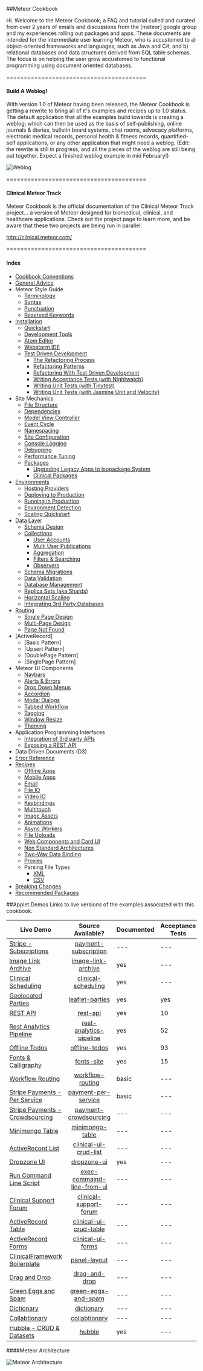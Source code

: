 ##Meteor Cookbook  

Hi.  Welcome to the Meteor Cookbook; a FAQ and tutorial culled and curated from over 2 years of emails and discussions from the [meteor] google group and my experiences rolling out packages and apps.  These documents are intended for the intermediate user learning Meteor, who is accustomed to a) object-oriented frameworks and languages, such as Java and C#, and b) relational databases and data structures derived from SQL table schemas.  The focus is on helping the user grow accustomed to functional programming using document oriented databases.  

========================================
#### Build A Weblog!
With version 1.0 of Meteor having been released, the Meteor Cookbook is getting a rewrite to bring all of it's examples and recipes up to 1.0 status.  The default application that all the examples build towards is creating a weblog; which can then be used as the basis of self-publishing, online journals & diaries, bulletin board systems, chat rooms, advocacy platforms, electronic medical records, personal health & fitness records, quantified-self applications, or any other application that might need a weblog.  (Edit:  the rewrite is still in progress, and all the pieces of the weblog are still being put together.  Expect a finished weblog example in mid February!)

![Weblog](https://raw.githubusercontent.com/awatson1978/meteor-cookbook/master/images/Weblog%20Wireframes.jpg)  


========================================
#### Clinical Meteor Track  

Meteor Cookbook is the official documentation of the Clinical Meteor Track project...  a version of Meteor designed for biomedical, clinical, and healthcare applications.  Check out the project page to learn more, and be aware that these two projects are being run in parallel.  

http://clinical.meteor.com/

========================================
#### Index  

- [Cookbook Conventions](https://github.com/awatson1978/meteor-cookbook/blob/master/cookbook-conventions.md)  
- [General Advice](https://github.com/awatson1978/meteor-cookbook/blob/master/cookbook/general-advice.md)  
- Meteor Style Guide
  - [Terminology](https://github.com/awatson1978/meteor-cookbook/blob/master/cookbook/terminology.md)  
  - [Syntax](https://github.com/awatson1978/meteor-cookbook/blob/master/cookbook/syntax.md)  
  - [Punctuation](https://github.com/awatson1978/meteor-cookbook/blob/master/cookbook/punctuation.md)  
  - [Reserved Keywords](https://github.com/awatson1978/meteor-cookbook/blob/master/cookbook/reserved.keywords.md)  
- [Installation](https://github.com/awatson1978/meteor-cookbook/blob/master/cookbook/installation.md)  
  - [Quickstart](https://github.com/awatson1978/meteor-cookbook/blob/master/cookbook/quickstart.md)  
  - [Development Tools](https://github.com/awatson1978/meteor-cookbook/blob/master/cookbook/development-tools.md)  
  - [Atom Editor](https://github.com/awatson1978/meteor-api)  
  - [Webstorm IDE](https://github.com/awatson1978/meteor-cookbook/blob/master/cookbook/webstorm.md)
  - [Test Driven Development](https://github.com/awatson1978/meteor-cookbook/blob/master/cookbook/test-driven-development.md)  
    - [The Refactoring Process](https://github.com/awatson1978/meteor-cookbook/blob/master/cookbook/refactoring.process.md)   
    - [Refactoring Patterns](https://github.com/awatson1978/meteor-cookbook/blob/master/cookbook/refactoring.patterns.md)  
    - [Refactoring With Test Driven Development](https://github.com/awatson1978/meteor-cookbook/blob/master/cookbook/refactoring.process.tdd.md)   
    - [Writing Acceptance Tests (with Nightwatch)](https://github.com/awatson1978/meteor-cookbook/blob/master/cookbook/writing.acceptance.test.md)  
    - [Writing Unit Tests (with Tinytest)](https://github.com/awatson1978/meteor-cookbook/blob/master/cookbook/writing.unit.tests.md)  
    - [Writing Unit Tests (with Jasmine Unit and Velocity)](https://github.com/awatson1978/meteor-cookbook/blob/master/cookbook/writing.unit.tests.with.jasmine.md)  
- Site Mechanics
    - [File Structure](https://github.com/awatson1978/meteor-cookbook/blob/master/cookbook/filestructure.md)
    - [Dependencies](https://github.com/awatson1978/meteor-cookbook/blob/master/cookbook/dependencies.md)  
    - [Model View Controller](https://github.com/awatson1978/meteor-cookbook/blob/master/cookbook/model-view-controller.md) 
    - [Event Cycle](https://github.com/awatson1978/meteor-cookbook/blob/master/cookbook/event-cycle.md) 
    - [Namespacing](https://github.com/awatson1978/meteor-cookbook/blob/master/cookbook/namespacing.md) 
    - [Site Configuration](https://github.com/awatson1978/meteor-cookbook/blob/master/cookbook/configuration.md)  
    - [Console Logging](https://github.com/awatson1978/meteor-cookbook/blob/master/cookbook/logging.md)  
    - [Debugging](https://github.com/awatson1978/meteor-cookbook/blob/master/cookbook/debugging.md)  
    - [Performance Tuning](https://github.com/awatson1978/meteor-cookbook/blob/master/cookbook/performance-tunning.md)  
    - [Packages](https://github.com/awatson1978/meteor-cookbook/blob/master/cookbook/packages.md)  
      - [Upgrading Legacy Apps to Isopackage System](https://github.com/awatson1978/meteor-cookbook/blob/master/cookbook/upgrading-to-0.9.x.md)  
      - [Clinical Packages](https://github.com/awatson1978/meteor-cookbook/blob/master/packages-we-love.md)  
- [Environments](https://github.com/awatson1978/meteor-cookbook/blob/master/cookbook/environments.md)  
  - [Hosting Providers](https://github.com/awatson1978/meteor-cookbook/blob/master/cookbook/hosting-providers.md) 
  - [Deploying to Production](https://github.com/awatson1978/meteor-cookbook/blob/master/cookbook/deploying.to.production.md)
  - [Running in Production](https://github.com/awatson1978/meteor-cookbook/blob/master/cookbook/environments-production.md)  
  - [Environment Detection](https://github.com/awatson1978/meteor-cookbook/blob/master/cookbook/environment-detection.md)  
  - [Scaling Quickstart](https://github.com/awatson1978/meteor-cookbook/blob/master/cookbook/scaling.md)  
- [Data Layer](https://github.com/awatson1978/meteor-cookbook/blob/master/cookbook/datalayer.md)  
  - [Schema Design](https://github.com/awatson1978/meteor-cookbook/blob/master/cookbook/schema-design.md)  
  - [Collections](https://github.com/awatson1978/meteor-cookbook/blob/master/cookbook/collections.md)  
    - [User Accounts](https://github.com/awatson1978/meteor-cookbook/blob/master/cookbook/accounts.md)  
    - [Multi User Publications](https://github.com/awatson1978/meteor-cookbook/blob/master/cookbook/ddp.multiuser.publications.md)    
    - [Aggregation](https://github.com/awatson1978/meteor-cookbook/blob/master/cookbook/aggregation.md)  
    - [Filters & Searching](https://github.com/awatson1978/meteor-cookbook/blob/master/cookbook/ddp.filters.md)  
    - [Observers](https://github.com/awatson1978/meteor-cookbook/blob/master/cookbook/observers.md)  
  - [Schema Migrations](https://github.com/awatson1978/meteor-cookbook/blob/master/cookbook/schema.changes.md)     
  - [Data Validation](https://github.com/awatson1978/meteor-cookbook/blob/master/cookbook/validation.md)  
  - [Database Management](https://github.com/awatson1978/meteor-cookbook/blob/master/cookbook/database-management.md)
  - [Replica Sets (aka Shards)](https://github.com/awatson1978/meteor-cookbook/blob/master/cookbook/replica-sets.md)  
  - [Horizontal Scaling](https://github.com/awatson1978/meteor-cookbook/blob/master/cookbook/horizontal-scaling.md)  
  - [Integrating 3rd Party Databases](https://github.com/awatson1978/meteor-cookbook/blob/master/cookbook/orm.layers.md)  
- [Routing](https://github.com/EventedMind/iron-router)
  - [Single Page Design](https://github.com/awatson1978/meteor-cookbook/blob/master/cookbook/pages.single.md)
  - [Multi-Page Design](https://github.com/awatson1978/meteor-cookbook/blob/master/cookbook/pages.multi.md)
  - [Page Not Found](https://github.com/awatson1978/meteor-cookbook/blob/master/cookbook/routing.page-not-found.md)
- [ActiveRecord]  
  - [Basic Pattern]
  - [Upsert Pattern]
  - [DoublePage Pattern]  
  - [SinglePage Pattern]  
- Meteor UI Components
  - [Navbars](https://github.com/awatson1978/meteor-cookbook/blob/master/cookbook/navbars.md)  
  - [Alerts & Errors](https://github.com/awatson1978/meteor-cookbook/blob/master/cookbook/pages.alerts.md)  
  - [Drop Down Menus](https://github.com/awatson1978/meteor-cookbook/blob/master/cookbook/drop-down-menu.md)  
  - [Accordion](https://github.com/awatson1978/meteor-cookbook/blob/master/cookbook/accordion.md)   
  - [Modal Dialogs](https://github.com/awatson1978/meteor-cookbook/blob/master/cookbook/pages.dialogs.md)
  - [Tabbed Workflow](https://github.com/awatson1978/meteor-cookbook/blob/master/cookbook/workflow.md)
  - [Tagging](https://github.com/awatson1978/meteor-cookbook/blob/master/cookbook/tagging.md)
  - [Window Resize](https://github.com/awatson1978/meteor-cookbook/blob/master/cookbook/window.resize.md)
  - [Theming](https://github.com/awatson1978/meteor-cookbook/blob/master/cookbook/theming.md)  
- Application Programming Interfaces
  - [Integration of 3rd party APIs](https://github.com/awatson1978/meteor-cookbook/blob/master/cookbook/api-wrappers.md)
  - [Exposing a REST API](https://github.com/awatson1978/meteor-cookbook/blob/master/cookbook/rest.md)
- Data Driven Documents (D3)  
- [Error Reference](https://github.com/awatson1978/meteor-cookbook/blob/master/cookbook/errors.md)  
- [Recipes](https://github.com/awatson1978/meteor-cookbook/blob/master/cookbook/recipes.md)  
  - [Offline Apps](https://github.com/awatson1978/meteor-cookbook/blob/master/cookbook/offline.md)    
  - [Mobile Apps](https://github.com/awatson1978/meteor-cookbook/blob/master/cookbook/mobile.md)  
  - [Email](https://github.com/awatson1978/meteor-cookbook/blob/master/cookbook/email.md)  
  - [File IO](https://github.com/awatson1978/meteor-cookbook/blob/master/cookbook/fileio.md)  
  - [Video IO](https://github.com/awatson1978/meteor-cookbook/blob/master/cookbook/video.md)  
  - [Keybindings](https://github.com/awatson1978/meteor-cookbook/blob/master/cookbook/keybinding.md)  
  - [Multitouch](https://github.com/awatson1978/meteor-cookbook/blob/master/cookbook/multitouch.md)  
  - [Image Assets](https://github.com/awatson1978/meteor-cookbook/blob/master/cookbook/image-assets.md)  
  - [Animations](https://github.com/awatson1978/meteor-cookbook/blob/master/cookbook/animations.md)  
  - [Async Workers](https://github.com/awatson1978/meteor-cookbook/blob/master/cookbook/async-workers.md)  
  - [File Uploads](https://github.com/awatson1978/meteor-cookbook/blob/master/cookbook/file-uploads.md)  
  - [Web Components and Card UI](https://github.com/awatson1978/meteor-cookbook/blob/master/cookbook/card-ui.md)  
  - [Non Standard Architectures](https://github.com/awatson1978/meteor-cookbook/blob/master/cookbook/non-standard-architectures.md)     
  - [Two-Way Data Binding](https://github.com/awatson1978/meteor-cookbook/blob/master/cookbook/data-binding.md)  
  - [Proxies](https://github.com/awatson1978/meteor-cookbook/blob/master/cookbook/proxies.md)  
  - Parsing File Types
    - [XML](https://github.com/awatson1978/meteor-cookbook/blob/master/cookbook/files.xml.md)   
    - [CSV](https://github.com/awatson1978/meteor-cookbook/blob/master/cookbook/files.csv.md)  
- [Breaking Changes](https://github.com/awatson1978/meteor-cookbook/blob/master/cookbook/breaking-news.md)  
- [Recommended Packages](https://github.com/awatson1978/meteor-cookbook/blob/master/cookbook/packages-we-love.md)  




##Applet Demos
Links to live versions of the examples associated with this cookbook.  


| Live Demo     | Source Available?|  Documented     | Acceptance Tests | Meteor Version  |
| ------------- |:----------------:| ----------------| ---------------- | ---------------:|
| [Stripe - Subscriptions ](https://github.com/awatson1978/payment-subscription) | [payment-subscription](https://github.com/awatson1978/payment-subscription) |  --- |  --- | 1.0 |
| [Image Link Archive](http://image-link-archive.meteor.com) | [image-link-archive](https://github.com/awatson1978/image-link-archive) | yes | --- | 1.0 |
| [Clinical Scheduling](https://clinical-scheduling.meteor.com)   | [clinical-scheduling](https://github.com/awatson1978/clinical-scheduling) | yes | --- | 1.0 |
| [Geolocated Parties](https://github.com/awatson1978/leaflet-parties)   | [leaflet-parties](https://github.com/awatson1978/leaflet-parties) | yes | yes | 1.0 |
| [REST API](http://rest-api.meteor.com/)  | [rest-api](https://github.com/awatson1978/rest-api) | yes | 10 | 1.0 |
| [Rest Analytics Pipeline](http://rest-analytics-pipeline.meteor.com/)      | [rest-analytics-pipeline](https://github.com/awatson1978/rest-analytics-pipeline) | yes | 52 | 1.0 |
| [Offline Todos](http://offline-todos.meteor.com) | [offline-todos](https://github.com/awatson1978/offline-todos) | yes | 93 | 1.0 |
| [Fonts & Calligraphy](http://fonts.meteor.com/)   | [fonts-site](https://github.com/awatson1978/fonts-site) |  yes  | 15 | 1.0 |
| [Workflow Routing](http://workflow-routing.meteor.com/)  | [workflow-routing](https://github.com/awatson1978/workflow-routing) |  basic | --- | 1.0 |
| [Stripe Payments - Per Service ](http://payment-per-service.meteor.com/)  | [payment-per-service](https://github.com/awatson1978/payment-per-service) | basic | --- | 0.6.5 |
| [Stripe Payments - Crowdsourcing](https://github.com/awatson1978/payment-crowdsourcing) | [payment-crowdsourcing](https://github.com/awatson1978/payment-crowdsourcing) |  --- | --- | 0.6.5 |
| [Minimongo Table](https://minimongo-table.meteor.com)  | [minimongo-table](https://github.com/awatson1978/minimongo-table) | --- | --- |  0.8.0.1 |
| [ActiveRecord List](http://clinical-ui-crud-list.meteor.com/)      | [clinical-ui-crud-list](https://github.com/awatson1978/clinical-ui-crud-list) |  --- | --- | 0.8.0.1 |
| [Dropzone UI](https://github.com/awatson1978/dropzone-ui) | [dropzone-ui](https://github.com/awatson1978/dropzone-ui) | yes |  --- | 0.9.1 | 
| [Run Command Line Script](https://github.com/awatson1978/exec-command-line-from-ui/tree/master) | [exec-commaind-line-from-ui](https://github.com/awatson1978/exec-command-line-from-ui) |  --- | --- | 0.8.1.3 |
| [Clinical Support Forum](http://clinical-support-forum.meteor.com/) | [clinical-support-forum](https://github.com/awatson1978/clinical-support-forum) | --- | --- | 0.8.0 |
| [ActiveRecord Table](http://clinical-ui-crud-table.meteor.com/)      | [clinical-ui-crud-table](https://github.com/awatson1978/clinical-ui-crud-table) |  --- | --- | 0.8.2 |
| [ActiveRecord Forms](http://clinical-ui-forms.meteor.com/)     | [clinical-ui-forms](https://github.com/awatson1978/clinical-ui-forms) | ---  | --- | 0.6.5 |
| [ClinicalFramework Boilerplate](http://clinical-ui-boilerplate.meteor.com/)      | [panel-layout](https://github.com/awatson1978/panel-layout) |  ---  | --- | 0.8.0.1 |
| [Drag and Drop](http://drag-and-drop.meteor.com/)        | [drag-and-drop](https://github.com/awatson1978/drag-and-drop) | ---  | --- | 0.8.0 |
| [Green Eggs and Spam](https://green-eggs-and-spam.meteor.com)        | [green-eggs-and-spam](https://github.com/awatson1978/green-eggs-and-spam) | ---  | --- | 0.8.0 |
| [Dictionary](http://dictionary.meteor.com/)             | [dictionary](https://github.com/awatson1978/dictionary) |  ---  | --- | 0.6.5 |
| [Collabtionary](http://collabtionary.meteor.com/)       | [collabtionary](https://github.com/awatson1978/collabtionary)      |  ---  | --- | 0.6.5 |
| [Hubble - CRUD & Datasets](http://hubble.meteor.com/)   | [hubble](https://github.com/awatson1978/hubble)      |  yes  | --- | 0.6.5 |

####Meteor Architecture  

![Meteor Architecture](https://raw.githubusercontent.com/awatson1978/meteor-cookbook/master/images/Meteor%20Architecture%20-%20Dev%20to%20Prod.jpg)  
